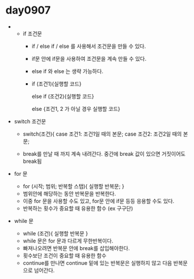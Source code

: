 # day0907

- - if 조건문
    - if / else if / else 를 사용해서 조건문을 만들 수 있다.
    - if문 안에 if문을 사용하여 조건문을 계속 만들 수 있다.
    - else if 와 else 는 생략 가능하다.
    - if (조건1){실행할 코드}
        
        else if (조건2){실행할 코드}
        
        else {조건1, 2 가 아닐 경우 실행할 코드}
        
    
- switch 조건문
    - switch(조건){
            case 조건1:
        조건1일 때의 본문;
            case 조건2:
        조건2일 때의 본문;
    
    - break를 만날 때 까지 계속 내려간다. 중간에 break 값이 있으면 거짓이어도 break됨
    
- for 문
    - for (시작;  범위;  반복할 스탭){
               실행할 반복문;
        }
    - 범위안에 해당하는 동안 반복문을 반복한다.
    - 이중 for 문을 사용할 수도 있고, for문 안에 if문 등등 응용할 수도 있다.
    - 반복하는 횟수가 중요할 때 유용한 함수 (ex 구구단)

- while 문
    - while (조건){
          실행할 반복문
      }
    - while 문은 for 문과 다르게 무한반복이다.
    - 빠져나오려면 반복문 안에 break를 삽입해야한다.
    - 횟수보단 조건이 중요할 때 유용한 함수
    - continue를 만나면 continue 밑에 있는 반복문은 실행하지 않고 다음 반복문으로 넘어간다.